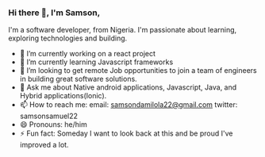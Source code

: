 ### Hi there 👋, I'm Samson,
I'm a software developer, from Nigeria. I'm passionate about learning, exploring technologies and building.

<!--
**Samson8/Samson8** is a ✨ _special_ ✨ repository because its `README.md` (this file) appears on your GitHub profile.
Here are some ideas to get you started:
-->
- 🔭 I’m currently working on a react project
- 🌱 I’m currently learning Javascript frameworks
- 👯 I’m looking to get remote Job opportunities to join a team of engineers in building great software solutions.
- 💬 Ask me about Native android applications, Javascript, Java, and Hybrid applications(Ionic).
- 📫 How to reach me: 
      email: samsondamilola22@gmail.com
      twitter: samsonsamuel22
- 😄 Pronouns: he/him
- ⚡ Fun fact: Someday I want to look back at this and be proud I've improved a lot.

